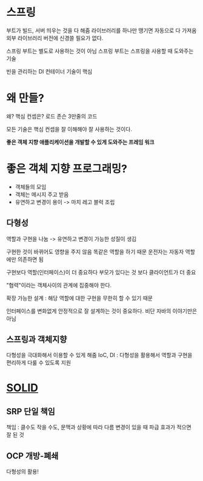 # 스프링
부트가 빌드, 서버 띄우는 것을 다 해줌
라이브러리를 하나만 땡기면 자동으로 다 가져옴
외부 라이브러리 버전에 신경쓸 필요가 없다. 

스프링 부트는 별도로 사용하는 것이 아님
스프링 부트는 스프링을 사용할 때 도와주는 기술

빈을 관리하는 DI 컨테이너 기술이 핵심

# 왜 만들?
왜? 핵심 컨셉은?
로드 존슨 3만줄의 코드

모든 기술은 핵심 컨셉을 잘 이해해야 잘 사용하는 것이다.

**좋은 객체 지향 애플리케이션을 개발할 수 있게 도와주는 프레임 워크**

# 좋은 객체 지향 프로그래밍?

- 객체들의 모임
- 객체는 메시지 주고 받음
- 유연하고 변경이 용이
	-> 마치 레고 블럭 조립

## 다형성

역할과 구현을 나눔 -> 유연하고 변경이 가능한 성질이 생김

구현한 것이 바뀌어도 영향을 주지 않음 똑같은 역할을 하기 때문
운전자는 자동자 역할에만 의존하면 됨

구현보다 역할(인터페이스)이 더 중요하다
부모가 있다는 것 보다 클라이언트가 더 중요

"협력"이라는 객체사이의 관계에 집중해야 한다.

확장 가능한 설계 : 해당 역할에 대한 구현을 무한히 할 수 있기 때문

인터페이스를 변화없게 안정적으로 잘 설계하는 것이 중요하다. 비단 자바의 이야기만은 아님

## 스프링과 객체지향

다형성을 극대화해서 이용할 수 있게 해줌
IoC, DI : 다형성을 활용해서 역할과 구현을 편리하게 다룰 수 있도록 지원

# [SOLID](SOLID)

## SRP 단일 책임

책임 : 클수도 작을 수도, 문맥과 상황에 따라 다름
변경이 있을 때 파급 효과가 적으면 잘 된 것

## OCP 개방-폐쇄

다형성의 활용!



